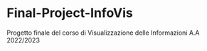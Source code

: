 # Final-Project-InfoVis
Progetto finale del corso di Visualizzazione delle Informazioni A.A 2022/2023
